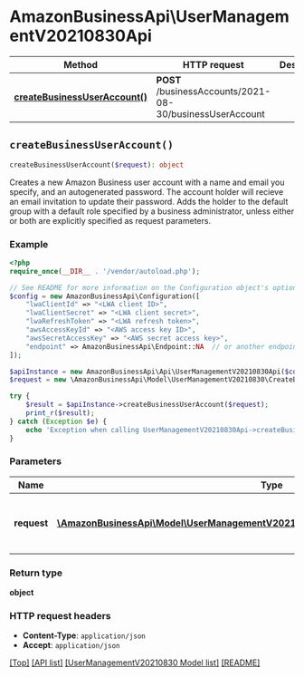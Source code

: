 # AmazonBusinessApi\UserManagementV20210830Api

Method | HTTP request | Description
------------- | ------------- | -------------
[**createBusinessUserAccount()**](UserManagementV20210830Api.md#createBusinessUserAccount) | **POST** /businessAccounts/2021-08-30/businessUserAccount | 


## `createBusinessUserAccount()`

```php
createBusinessUserAccount($request): object
```



Creates a new Amazon Business user account with a name and email you specify, and an autogenerated password. The account holder will recieve an email invitation to update their password. Adds the holder to the default group with a default role specified by a business administrator, unless either or both are explicitly specified as request parameters.

### Example

```php
<?php
require_once(__DIR__ . '/vendor/autoload.php');

// See README for more information on the Configuration object's options
$config = new AmazonBusinessApi\Configuration([
    "lwaClientId" => "<LWA client ID>",
    "lwaClientSecret" => "<LWA client secret>",
    "lwaRefreshToken" => "<LWA refresh token>",
    "awsAccessKeyId" => "<AWS access key ID>",
    "awsSecretAccessKey" => "<AWS secret access key>",
    "endpoint" => AmazonBusinessApi\Endpoint::NA  // or another endpoint from lib/Endpoints.php
]);

$apiInstance = new AmazonBusinessApi\Api\UserManagementV20210830Api($config);
$request = new \AmazonBusinessApi\Model\UserManagementV20210830\CreateBusinessUserAccountRequest(); // \AmazonBusinessApi\Model\UserManagementV20210830\CreateBusinessUserAccountRequest | A request for creating a business user account.

try {
    $result = $apiInstance->createBusinessUserAccount($request);
    print_r($result);
} catch (Exception $e) {
    echo 'Exception when calling UserManagementV20210830Api->createBusinessUserAccount: ', $e->getMessage(), PHP_EOL;
}
```

### Parameters

Name | Type | Description  | Notes
------------- | ------------- | ------------- | -------------
 **request** | [**\AmazonBusinessApi\Model\UserManagementV20210830\CreateBusinessUserAccountRequest**](../Model/UserManagementV20210830/CreateBusinessUserAccountRequest.md)| A request for creating a business user account. |

### Return type

**object**

### HTTP request headers

- **Content-Type**: `application/json`
- **Accept**: `application/json`

[[Top]](#) [[API list]](../)
[[UserManagementV20210830 Model list]](../Model/UserManagementV20210830)
[[README]](../../README.md)
